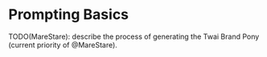 # Prompting Basics

TODO(MareStare): describe the process of generating the Twai Brand Pony (current priority of @MareStare).
